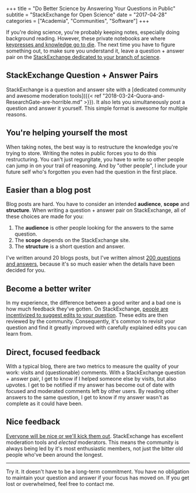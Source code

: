+++
title = "Do Better Science by Answering Your Questions in Public"
subtitle = "StackExchange for Open Science"
date = "2017-04-28"
categories = ["Academia", "Communities", "Software"]
+++

If you're doing science, you're probably keeping notes, especially doing background reading. However, these private notebooks are where [keypresses and knowledge go to die](https://blog.codinghorror.com/maximizing-the-value-of-your-keystrokes/). The next time you have to figure something out, to make sure you understand it, leave a question + answer pair on the [StackExchange dedicated to your branch of science](https://stackexchange.com/sites#science-traffic).

## StackExchange Question + Answer Pairs

StackExchange is a question and answer site with a [dedicated community and awesome moderation tools]({{< ref "2018-03-24-Quora-and-ResearchGate-are-horrible.md" >}}). It also lets you simultaneously post a question and answer it yourself. This simple format is awesome for multiple reasons.

## You're helping yourself the most

When taking notes, the best way is to restructure the knowledge you're trying to store. Writing the notes in public forces you to do this restructuring. You can't just regurgitate, you have to write so other people can jump in on your trail of reasoning. And by "other people", I include your future self who's forgotten you even had the question in the first place.

## Easier than a blog post

Blog posts are hard. You have to consider an intended **audience**, **scope** and **structure**. When writing a question + answer pair on StackExchange, all of these choices are made for you:

1. The **audience** is other people looking for the answers to the same question.
2. The **scope** depends on the StackExchange site.
3. The **structure** is a short question and answer.

I've written around 20 blogs posts, but I've written almost [200 questions and answers](https://cogsci.stackexchange.com/users/4397/seanny123?tab=profile), because it's so much easier when the details have been decided for you.

## Become a better writer

In my experience, the difference between a good writer and a bad one is how much feedback they've gotten. On StackExchange, [people are incentivized to suggest edits to your question](https://meta.stackexchange.com/help/editing). These edits are then reviewed by the community. Consequently, it's common to revisit your question and find it greatly improved with carefully explained edits you can learn from.

## Direct, focused feedback

With a typical blog, there are two metrics to measure the quality of your work: visits and (questionable) comments. With a StackExchange question + answer pair, I get to know if I helped someone else by visits, but also upvotes. I get to be notified if my answer has become out of date with focused and moderated comments left by other users. By reading other answers to the same question, I get to know if my answer wasn't as complete as it could have been.

## Nice feedback

[Everyone will be nice or we'll kick them out](https://meta.stackexchange.com/help/be-nice). StackExchange has excellent moderation tools and *elected* moderators. This means the community is always being led by it's most enthusiastic members, not just the bitter old people who've been around the longest.

---

Try it. It doesn't have to be a long-term commitment. You have no obligation to maintain your question and answer if your focus has moved on. If you get lost or overwhelmed, feel free to contact me.
